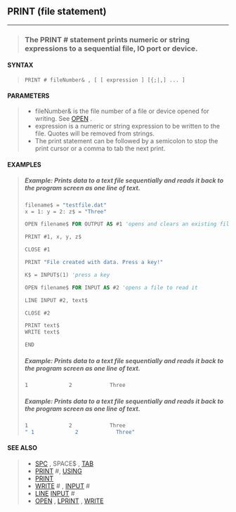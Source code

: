 ## PRINT (file statement)
---
<blockquote>

### The PRINT # statement prints numeric or string expressions to a sequential file, IO port or device.

</blockquote>

#### SYNTAX

<blockquote>

`PRINT # fileNumber& , [ [ expression ] [{;|,] ... ]`

</blockquote>

#### PARAMETERS

<blockquote>

* fileNumber& is the file number of a file or device opened for writing. See [OPEN](./OPEN.md) .
* expression is a numeric or string expression to be written to the file. Quotes will be removed from strings.
* The print statement can be followed by a semicolon to stop the print cursor or a comma to tab the next print.

</blockquote>

#### EXAMPLES

<blockquote>



##### Example: Prints data to a text file sequentially and reads it back to the program screen as one line of text.
```vb
filename$ = "testfile.dat"
x = 1: y = 2: z$ = "Three"

OPEN filename$ FOR OUTPUT AS #1 'opens and clears an existing file or creates new empty file

PRINT #1, x, y, z$

CLOSE #1

PRINT "File created with data. Press a key!"

K$ = INPUT$(1) 'press a key

OPEN filename$ FOR INPUT AS #2 'opens a file to read it

LINE INPUT #2, text$

CLOSE #2

PRINT text$
WRITE text$

END
```
  


##### Example: Prints data to a text file sequentially and reads it back to the program screen as one line of text.
```vb
1             2            Three
```
  


##### Example: Prints data to a text file sequentially and reads it back to the program screen as one line of text.
```vb
1             2            Three
" 1             2            Three"
```
  

</blockquote>

#### SEE ALSO

<blockquote>

* [SPC](./SPC.md) , SPACE$ , [TAB](./TAB.md)
* [PRINT](./PRINT.md) #, [USING](./USING.md)
* [PRINT](./PRINT.md)
* [WRITE](./WRITE.md) # , [INPUT](./INPUT.md) #
* [LINE](./LINE.md) [INPUT](./INPUT.md) #
* [OPEN](./OPEN.md) , [LPRINT](./LPRINT.md) , [WRITE](./WRITE.md)

</blockquote>
